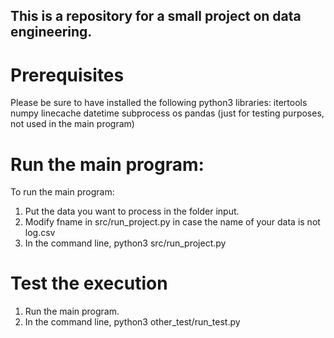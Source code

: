 

## This is a repository for a small project on data engineering.

# Prerequisites

Please be sure to have installed the following python3 libraries:
itertools
numpy
linecache
datetime
subprocess
os
pandas (just for testing purposes, not used in the main program)

# Run the main program:

To run the main program:

1) Put the data you want to process in the folder input.
2) Modify fname in src/run_project.py in case the name of your data is not log.csv
3) In the command line, python3 src/run_project.py

# Test the execution

1) Run the main program.
2) In the command line, python3 other_test/run_test.py
